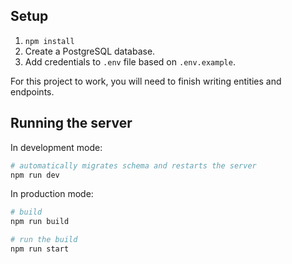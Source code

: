 ## Setup

1. `npm install`
2. Create a PostgreSQL database.
3. Add credentials to `.env` file based on `.env.example`.

For this project to work, you will need to finish writing entities and endpoints.

## Running the server

In development mode:

```bash
# automatically migrates schema and restarts the server
npm run dev
```

In production mode:

```bash
# build
npm run build

# run the build
npm run start
```
